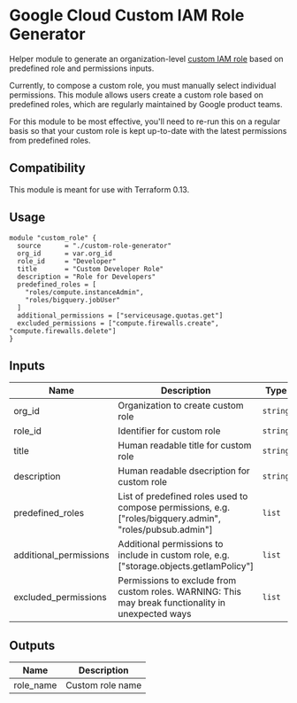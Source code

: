# Google Cloud Custom IAM Role Generator
Helper module to generate an organization-level [custom IAM role](https://cloud.google.com/iam/docs/creating-custom-roles) based on predefined role and permissions inputs.

Currently, to compose a custom role, you must manually select individual permissions. This module allows users create a custom role based on predefined roles, which are regularly maintained by Google product teams.

For this module to be most effective, you'll need to re-run this on a regular basis so that your custom role is kept up-to-date with the latest permissions from predefined roles.

## Compatibility
This module is meant for use with Terraform 0.13.

## Usage
```hcl
module "custom_role" {
  source      = "./custom-role-generator"
  org_id      = var.org_id
  role_id     = "Developer"
  title       = "Custom Developer Role"
  description = "Role for Developers"
  predefined_roles = [
    "roles/compute.instanceAdmin",
    "roles/bigquery.jobUser"
  ]
  additional_permissions = ["serviceusage.quotas.get"]
  excluded_permissions = ["compute.firewalls.create", "compute.firewalls.delete"]
}
```

## Inputs

| Name | Description | Type | Default | Required |
|------|-------------|------|---------|:--------:|
| org\_id | Organization to create custom role | `string` | n/a | yes |
| role\_id | Identifier for custom role | `string` | n/a | yes |
| title | Human readable title for custom role | `string` | n/a | yes |
| description | Human readable dsecription for custom role | `string` | n/a | yes |
| predefined\_roles | List of predefined roles used to compose permissions, e.g. ["roles/bigquery.admin", "roles/pubsub.admin"] | `list` | n/a | yes |
| additional\_permissions | Additional permissions to include in custom role, e.g. ["storage.objects.getIamPolicy"] | `list` | `[]` | no |
| excluded\_permissions | Permissions to exclude from custom roles. WARNING: This may break functionality in unexpected ways | `list` | `[]` | no |

## Outputs

| Name | Description |
|------|-------------|
| role\_name | Custom role name |

